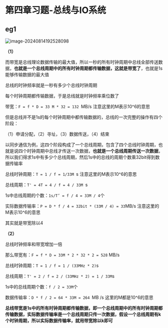 # 第四章习题-总线与IO系统

## eg1 

![image-20240814192528098](https://typora-1310242472.cos.ap-nanjing.myqcloud.com/typora_img/image-20240814192528098.png)

**（1）**

而带宽是总线理论数据传输的最大值，所以一秒的所有时钟周期中总线全部传送数据，**也就是一个总线周期中的所有时钟周期都传输数据，这就是带宽了**，也就是1s能够传输数据的最大值

总线的时钟频率就是一秒有多少个总线时钟周期

每个时钟周期都传输数据，于是总线就是时钟频率乘位数了

带宽：`F = f * D = 33 M * 32 = 132 `MB/s 注意这里的M表示10^6的意思

但是总线并不是1s的每个时钟周期中都传输数据的，总线的一次完整的操作有四个阶段：

（1）申请分配，（2）寻址，（3）数据传送，（4）结束

以同步通信为例，这四个阶段构成了一个总线周期，包含了四个总线时钟周期，也就是说四个时钟周期中总线才传送一次数据，**也就是一个总线周期传送一次数据**，所以我们得求1s中有多少个总线周期，然后1s中的总线的周期个数乘32bit得到数据传输率

总线时钟周期：`T = 1 / f = 1/33M `s 注意这里的M表示10^6的意思

总线周期：`T' = 4T = 4 / f = 4 / 33M `s

1s中总线周期的个数：`1s/T’ = f / 4 = 33M / 4`个

实际数据传输率：`P = D * f / 4 = 32bit * (33M / 4) = 33`MB/s  注意这里的M表示10^6的意思

其实就是带宽除以4

**（2）**

总线时钟频率和带宽增加一倍

那么带宽有：`F = f * D = 33M * 2 * 32 * 2 = 528` MB/s

总线时钟周期：`T = 1 / f = 1 / (33MHz * 2)`s

总线周期：`T' = 2 / f = 2 / (33MHz * 2) = 1 / 33M`s

1s中的总线周期个数：`f / 2 = 33M`个

数据传输率：`D * f / 2 = 64 * 33M = 264 `MB /s 这里的M都是10^6的意思

**总线带宽是1s中的所有时钟周期都传输数据，即一个总线周期中的所有时钟周期都传输数据，实际数据传输率是一个总线周期只传一次数据，假设一个总线周期有k个时钟周期，所以实际数据传输率，就用带宽除以k即可**
